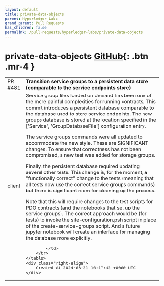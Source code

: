 ```yaml
---
layout: default
title: private-data-objects
parent: Hyperledger Labs
grand_parent: Pull Requests
has_children: false
permalink: /pull-requests/hyperledger-labs/private-data-objects
---
```


# private-data-objects <span class="fs-3 right-align">[GitHub](https://github.com/hyperledger-labs/private-data-objects){: .btn .mr-4 }</span>


<div>
    <table>
        <tr>
            <td>
                PR <a href="https://github.com/hyperledger-labs/private-data-objects/pull/481" class=".btn">#481</a>
            </td>
            <td>
                <b>
                    Transition service groups to a persistent data store (comparable to the service endpoints store)
                </b>
            </td>
        </tr>
        <tr>
            <td>
                <span class="chip">client</span>
            </td>
            <td>
                Service group files loaded on demand has been one of the more painful complexities for running contracts. This commit introduces a persistent database comparable to the database used to store service   endpoints. The new groups database is stored at the location specified in the ['Service', 'GroupDatabaseFile'] configuration entry.
    
The service groups commands were all updated to accommodate the new style. These are SIGNIFICANT changes. To ensure that correctness has not been compromised, a new test was added for storage groups.
    
Finally, the persistent database required updating several other tests.  This change is, for the moment, a "functionally correct" change to the tests (meaning that all tests now use the correct service groups commands) but there is significant room for cleaning up the process.

Note that this will require changes to the test scripts for PDO contracts (and the notebooks that set up the service groups). The correct approach would be (for tests) to invoke the site-configuration.psh script in place of the create-service-groups script. And a future jupyter notebook will create an interface for managing the database more explicitly.

            </td>
        </tr>
    </table>
    <div class="right-align">
        Created At 2024-03-21 16:17:42 +0000 UTC
    </div>
</div>

